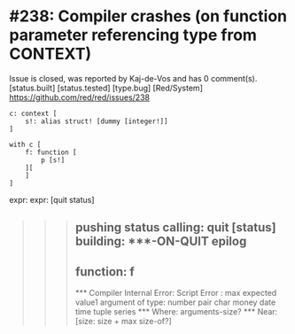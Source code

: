 
#238: Compiler crashes (on function parameter referencing type from CONTEXT)
================================================================================
Issue is closed, was reported by Kaj-de-Vos and has 0 comment(s).
[status.built] [status.tested] [type.bug] [Red/System]
<https://github.com/red/red/issues/238>

```
c: context [
    s!: alias struct! [dummy [integer!]]
]

with c [
    f: function [
        p [s!]
    ][
    ]
]
```

  expr: <last>
  expr: [quit status]

> > > pushing status
> > > calling: quit [status]
> > > building: ***-ON-QUIT epilog
> > > ---
> > > 
> > >   function: f 
> > > ---
> > > 
> > >   **\* Compiler Internal Error: Script Error : max expected value1 argument of type: number pair char money date time tuple series 
> > >   **\* Where: arguments-size? 
> > >   **\* Near:  [size: size + max size-of?]



